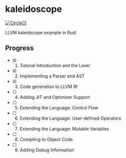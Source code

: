 # kaleidoscope

[![CircleCI](https://circleci.com/gh/termoshtt/kaleidoscope.svg?style=shield)](https://circleci.com/gh/termoshtt/kaleidoscope)

LLVM kaleidscope example in Rust

Progress
---------

- [x] 1. Tutorial Introduction and the Lexer
- [x] 2. Implementing a Parser and AST
- [x] 3. Code generation to LLVM IR
- [ ] 4. Adding JIT and Optimizer Support
- [ ] 5. Extending the Language: Control Flow
- [ ] 6. Extending the Language: User-defined Operators
- [ ] 7. Extending the Language: Mutable Variables
- [ ] 8. Compiling to Object Code
- [ ] 9. Adding Debug Information
